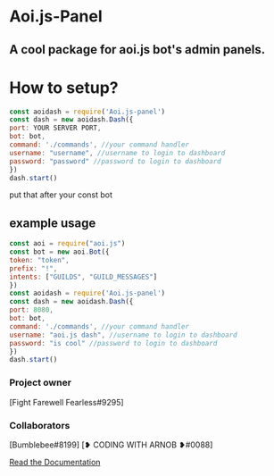 # Aoi.js-Panel
## A cool package for aoi.js bot's admin panels.

# How to setup?
```js
const aoidash = require('Aoi.js-panel')
const dash = new aoidash.Dash({
port: YOUR SERVER PORT,
bot: bot,
command: './commands', //your command handler
username: "username", //username to login to dashboard
password: "password" //password to login to dashboard
})
dash.start()
```
put that after your const bot
## example usage
```js
const aoi = require("aoi.js")
const bot = new aoi.Bot({
token: "token",
prefix: "!",
intents: ["GUILDS", "GUILD_MESSAGES"]
})
const aoidash = require('Aoi.js-panel')
const dash = new aoidash.Dash({
port: 8080,
bot: bot,
command: './commands', //your command handler
username: "aoi.js dash", //username to login to dashboard
password: "is cool" //password to login to dashboard
})
dash.start()
```

### Project owner 
[Fight Farewell Fearless#9295]
### Collaborators
[Bumblebee#8199] [❥ CODING WITH ARNOB ❥#0088]

[Read the Documentation](http://cleverbeagle.com/packages/template)
